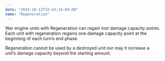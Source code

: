 ```yaml
---
date: "2014-10-13T15:42:14-04:00"
name: "Regeneration"
---
```

War engine units with Regeneration can regain lost damage capacity points. Each unit with regeneration regains one damage capacity point at the beginning of each turn’s end phase.

Regeneration cannot be used by a destroyed unit nor may it increase a unit’s damage capacity beyond the starting amount.